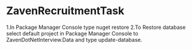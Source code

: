 # ZavenRecruitmentTask
1.In Package Manager Console type nuget restore
2.To Restore database select default project in Package Manager Console to ZavenDotNetInterview.Data and type update-database. 
